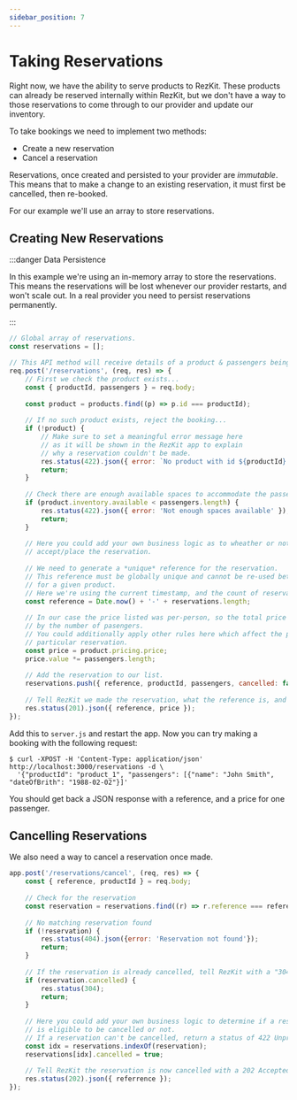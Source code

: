 ```yaml
---
sidebar_position: 7
---
```


# Taking Reservations

Right now, we have the ability to serve products to RezKit. 
These products can already be reserved internally within RezKit, but we don't
have a way to those reservations to come through to our provider and update our inventory.

To take bookings we need to implement two methods:

* Create a new reservation
* Cancel a reservation

Reservations, once created and persisted to your provider are _immutable_. This means that to make
a change to an existing reservation, it must first be cancelled, then re-booked.

For our example we'll use an array to store reservations.

## Creating New Reservations

:::danger Data Persistence

In this example we're using an in-memory array to store the reservations. 
This means the reservations will be lost whenever our provider restarts, and won't scale out.
In a real provider you need to persist reservations permanently.

:::

```javascript title="server.js (Create Reservation)"
// Global array of reservations.
const reservations = [];

// This API method will receive details of a product & passengers being booked.
req.post('/reservations', (req, res) => {
    // First we check the product exists...
    const { productId, passengers } = req.body; 
    
    const product = products.find((p) => p.id === productId);
    
    // If no such product exists, reject the booking...
    if (!product) {
        // Make sure to set a meaningful error message here
        // as it will be shown in the RezKit app to explain
        // why a reservation couldn't be made.
        res.status(422).json({ error: `No product with id ${productId} found.` }); 
        return;
    }
    
    // Check there are enough available spaces to accommodate the passengers.
    if (product.inventory.available < passengers.length) {
        res.status(422).json({ error: 'Not enough spaces available' }); 
        return;
    }
    
    // Here you could add your own business logic as to wheather or not to
    // accept/place the reservation.
    
    // We need to generate a *unique* reference for the reservation.
    // This reference must be globally unique and cannot be re-used between reservations
    // for a given product.
    // Here we're using the current timestamp, and the count of reservations. 
    const reference = Date.now() + '-' + reservations.length;
    
    // In our case the price listed was per-person, so the total price is multiplied
    // by the number of pasengers.
    // You could additionally apply other rules here which affect the price paid for a
    // particular reservation.
    const price = product.pricing.price;
    price.value *= passengers.length;
    
    // Add the reservation to our list.
    reservations.push({ reference, productId, passengers, cancelled: false });
    
    // Tell RezKit we made the reservation, what the reference is, and what the price is.
    res.status(201).json({ reference, price });
});
```

Add this to `server.js` and restart the app. Now you can try making a booking with the following request:

```shell
$ curl -XPOST -H 'Content-Type: application/json' http://localhost:3000/reservations -d \
  '{"productId": "product_1", "passengers": [{"name": "John Smith", "dateOfBrith": "1988-02-02"}]'
```

You should get back a JSON response with a reference, and a price for one passenger.

## Cancelling Reservations

We also need a way to cancel a reservation once made.

```javascript
app.post('/reservations/cancel', (req, res) => {
    const { reference, productId } = req.body;
    
    // Check for the reservation
    const reservation = reservations.find((r) => r.reference === reference && r.productId === productId);
    
    // No matching reservation found
    if (!reservation) {
        res.status(404).json({error: 'Reservation not found'});
        return;
    }
    
    // If the reservation is already cancelled, tell RezKit with a "304 not modified"
    if (reservation.cancelled) {
        res.status(304);
        return;
    }
    
    // Here you could add your own business logic to determine if a reservation
    // is eligible to be cancelled or not.
    // If a reservation can't be cancelled, return a status of 422 Unprocessible Entity
    const idx = reservations.indexOf(reservation);
    reservations[idx].cancelled = true;
    
    // Tell RezKit the reservation is now cancelled with a 202 Accepted response.
    res.status(202).json({ referrence });
});
```
